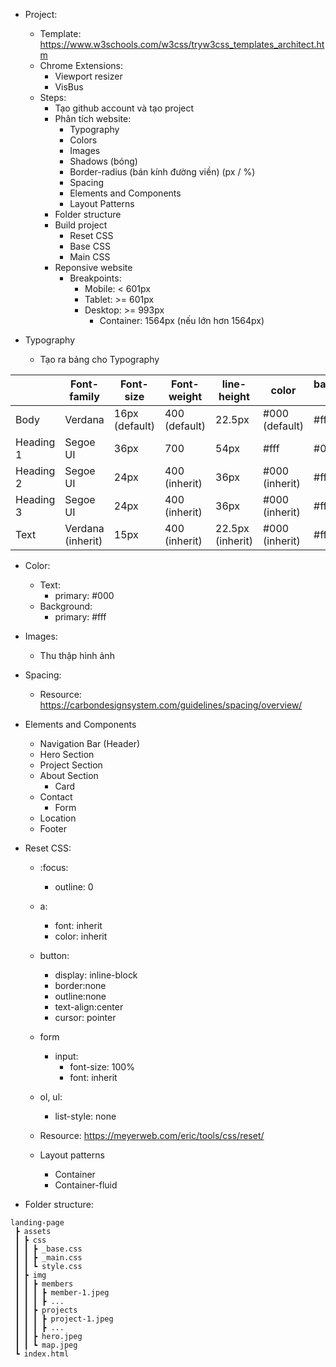 - Project:
	- Template: https://www.w3schools.com/w3css/tryw3css_templates_architect.htm
	- Chrome Extensions:
		- Viewport resizer
		- VisBus
	- Steps:
		- Tạo github account và tạo project
		- Phân tích website:
			- Typography
			- Colors
			- Images
			- Shadows (bóng)
			- Border-radius (bán kính đường viền) (px / %)
			- Spacing
			- Elements and Components
			- Layout Patterns
		- Folder structure
		- Build project
			- Reset CSS
			- Base CSS
			- Main CSS
		- Reponsive website
			- Breakpoints: 
				- Mobile: < 601px
				- Tablet: >= 601px
				- Desktop: >= 993px
					- Container: 1564px (nếu lớn hơn 1564px)

- Typography
	- Tạo ra bảng cho Typography


|           	| Font-family       	| Font-size      	| Font-weight   	| line-height      	| color          	| background-color 	| opacity     	|
|-----------	|-------------------	|----------------	|---------------	|------------------	|----------------	|------------------	|-------------	|
| Body      	| Verdana           	| 16px (default)    | 400 (default) 	| 22.5px           	| #000 (default) 	| #fff (default)   	| 1 (default) 	|
| Heading 1 	| Segoe UI          	| 36px           	| 700           	| 54px             	| #fff           	| #000             	| 0.75        	|
| Heading 2 	| Segoe UI          	| 24px           	| 400 (inherit) 	| 36px             	| #000 (inherit) 	| #fff (inherit)   	| 1 (inherit) 	|
| Heading 3 	| Segoe UI          	| 24px           	| 400 (inherit) 	| 36px             	| #000 (inherit) 	| #fff (inherit)   	| 1 (inherit) 	|
| Text      	| Verdana (inherit) 	| 15px          	| 400 (inherit) 	| 22.5px (inherit) 	| #000 (inherit) 	| #fff (inherit)   	| 1 (inherit) 	|

- Color:
	- Text:
		- primary: #000
	- Background:
		- primary: #fff 
- Images:
	- Thu thập hình ảnh

- Spacing:
	- Resource: https://carbondesignsystem.com/guidelines/spacing/overview/

- Elements and Components
	- Navigation Bar (Header)
	- Hero Section
	- Project Section
	- About Section
		- Card
	- Contact
		- Form
	- Location
	- Footer



- Reset CSS:
	- :focus:
		- outline: 0

	- a:
		- font: inherit
		- color: inherit

	- button:
		- display: inline-block
		- border:none
		- outline:none
		- text-align:center
		- cursor: pointer


	- form
		- input:
			- font-size: 100%
			- font: inherit


	- ol, ul:
		- list-style: none


	- Resource: https://meyerweb.com/eric/tools/css/reset/



	- Layout patterns
		- Container
		- Container-fluid



 - Folder structure:

```
landing-page  
 ┣ assets  
 ┃ ┣ css  
 ┃ ┃ ┣ _base.css  
 ┃ ┃ ┣ _main.css  
 ┃ ┃ ┗ style.css  
 ┃ ┣ img  
 ┃ ┃ ┣ members  
 ┃ ┃ ┃ ┣ member-1.jpeg  
 ┃ ┃ ┃ ┣ ...   
 ┃ ┃ ┣ projects  
 ┃ ┃ ┃ ┣ project-1.jpeg  
 ┃ ┃ ┃ ┣ ...   
 ┃ ┃ ┣ hero.jpeg  
 ┃ ┃ ┗ map.jpeg  
 ┗ index.html
```

